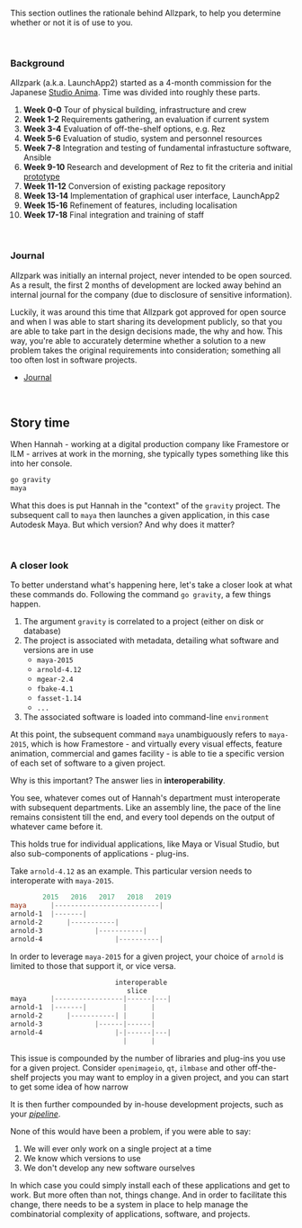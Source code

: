 This section outlines the rationale behind Allzpark, to help you determine whether or not it is of use to you.

<br>

### Background

Allzpark (a.k.a. LaunchApp2) started as a 4-month commission for the Japanese [Studio Anima](http://www.studioanima.co.jp/). Time was divided into roughly these parts.

1. **Week 0-0** Tour of physical building, infrastructure and crew
1. **Week 1-2** Requirements gathering, an evaluation if current system
1. **Week 3-4** Evaluation of off-the-shelf options, e.g. Rez
1. **Week 5-6** Evaluation of studio, system and personnel resources
4. **Week 7-8** Integration and testing of fundamental infrastucture software, Ansible
5. **Week 9-10** Research and development of Rez to fit the criteria and initial [prototype](https://github.com/mottosso/rez-for-projects)
1. **Week 11-12** Conversion of existing package repository
1. **Week 13-14** Implementation of graphical user interface, LaunchApp2
1. **Week 15-16** Refinement of features, including localisation
1. **Week 17-18** Final integration and training of staff

<br>

### Journal

Allzpark was initially an internal project, never intended to be open sourced. As a result, the first 2 months of development are locked away behind an internal journal for the company (due to disclosure of sensitive information).

Luckily, it was around this time that Allzpark got approved for open source and when I was able to start sharing its development publicly, so that you are able to take part in the design decisions made, the why and how. This way, you're able to accurately determine whether a solution to a new problem takes the original requirements into consideration; something all too often lost in software projects.

- [Journal](https://github.com/mottosso/allzpark/issues/1)

<br>

## Story time

When Hannah - working at a digital production company like Framestore or ILM - arrives at work in the morning, she typically types something like this into her console.

```powershell
go gravity
maya
```

What this does is put Hannah in the "context" of the `gravity` project. The subsequent call to `maya` then launches a given application, in this case Autodesk Maya. But which version? And why does it matter?

<br>

### A closer look

To better understand what's happening here, let's take a closer look at what these commands do. Following the command `go gravity`, a few things happen.

1. The argument `gravity` is correlated to a project (either on disk or database)
2. The project is associated with metadata, detailing what  software and versions are in use
	- `maya-2015`
	- `arnold-4.12`
    - `mgear-2.4`
	- `fbake-4.1`
	- `fasset-1.14`
	- `...`
3. The associated software is loaded into command-line `environment`

At this point, the subsequent command `maya` unambiguously refers to `maya-2015`, which is how Framestore - and virtually every visual effects, feature animation, commercial and games facility - is able to tie a specific version of each set of software to a given project.

Why is this important? The answer lies in **interoperability**.

You see, whatever comes out of Hannah's department must interoperate with subsequent departments. Like an assembly line, the pace of the line remains consistent till the end, and every tool depends on the output of whatever came before it.

This holds true for individual applications, like Maya or Visual Studio, but also sub-components of applications - plug-ins.

Take `arnold-4.12` as an example. This particular version needs to interoperate with `maya-2015`.

```powershell
		2015   2016   2017   2018   2019
maya      |--------------------------|
arnold-1  |-------|
arnold-2      |-----------|
arnold-3             |-----------|
arnold-4                  |----------|
```

In order to leverage `maya-2015` for a given project, your choice of `arnold` is limited to those that support it, or vice versa.

```powershell
                          interoperable
                             slice
maya      |-----------------|------|---|
arnold-1  |-------|         |      |
arnold-2      |-----------| |      |    
arnold-3             |------|------|
arnold-4                  |-|------|---|
                            |      |
```

This issue is compounded by the number of libraries and plug-ins you use for a given project. Consider `openimageio`, `qt`, `ilmbase` and other off-the-shelf projects you may want to employ in a given project, and you can start to get some idea of how narrow 

It is then further compounded by in-house development projects, such as  your [*pipeline*](http://getavalon.github.io).

None of this would have been a problem, if you were able to say:

1. We will ever only work on a single project at a time
1. We know which versions to use
1. We don't develop any new software ourselves

In which case you could simply install each of these applications and get to work. But more often than not, things change. And in order to facilitate this change, there needs to be a system in place to help manage the combinatorial complexity of applications, software, and projects.